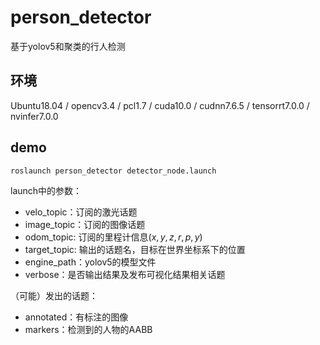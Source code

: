 # person_detector

基于yolov5和聚类的行人检测

## 环境

Ubuntu18.04 / opencv3.4 / pcl1.7 / cuda10.0 / cudnn7.6.5 / tensorrt7.0.0 / nvinfer7.0.0

## demo

```bash
roslaunch person_detector detector_node.launch
```

launch中的参数：

- velo_topic：订阅的激光话题
- image_topic：订阅的图像话题
- odom_topic: 订阅的里程计信息$(x, y, z, r, p, y)$
- target_topic: 输出的话题名，目标在世界坐标系下的位置 
- engine_path：yolov5的模型文件
- verbose：是否输出结果及发布可视化结果相关话题

（可能）发出的话题：

- annotated：有标注的图像
- markers：检测到的人物的AABB

